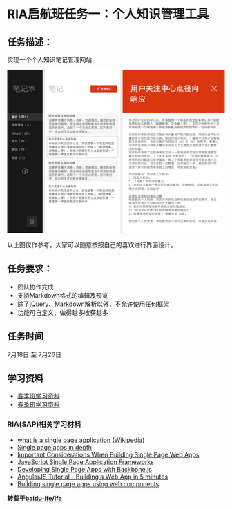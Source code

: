 # RIA启航班任务一：个人知识管理工具

## 任务描述：

实现一个个人知识笔记管理网站

![示例图](https://raw.githubusercontent.com/baidu-ife/ife/master/2015_summer/asset/ria_qihang_task1_01.png)

以上图仅作参考，大家可以随意按照自己的喜欢进行界面设计。

## 任务要求：

* 团队协作完成
* 支持Markdown格式的编辑及预览
* 除了jQuery、Markdown解析以外，不允许使用任何框架
* 功能可自定义，做得越多收获越多

## 任务时间

7月18日 至 7月26日

## 学习资料

* [春季班学习资料](https://github.com/baidu-ife/ife/tree/master/2015_spring/task/task0001)
* [春季班学习资料](https://github.com/baidu-ife/ife/tree/master/2015_spring/task/task0002)

### RIA(SAP)相关学习材料

* [what is a single page application (Wikipedia)](https://en.wikipedia.org/wiki/Single-page_application)
* [Single page apps in depth](http://singlepageappbook.com/index.html)
* [Important Considerations When Building Single Page Web Apps](http://code.tutsplus.com/tutorials/important-considerations-when-building-single-page-web-apps--net-29356)
* [JavaScript Single Page Application Frameworks](http://stackoverflow.com/questions/14336450/javascript-spa-frameworks-single-page-application)
* [Developing Single Page Apps with Backbone.js](https://singlepagebook.supportbee.com/)
* [AngularJS Tutorial - Building a Web App in 5 minutes](https://www.airpair.com/angularjs/building-angularjs-app-tutorial)
* [Building single page apps using web components](https://www.polymer-project.org/0.5/articles/spa.html)


**转载于[baidu-ife/ife](https://github.com/baidu-ife/ife/blob/master/2015_summer/task/ria_qihang_01.md)**